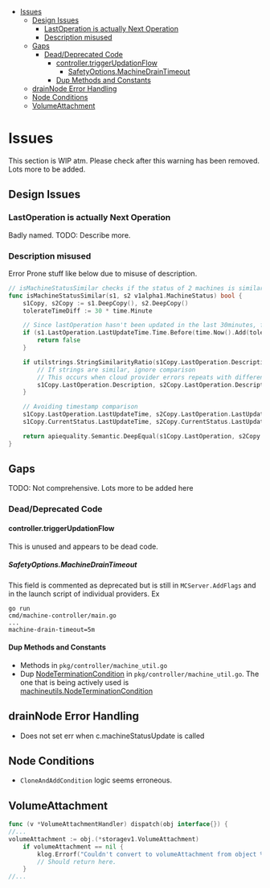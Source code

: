 - [Issues](#issues)
	- [Design Issues](#design-issues)
		- [LastOperation is actually Next Operation](#lastoperation-is-actually-next-operation)
		- [Description misused](#description-misused)
	- [Gaps](#gaps)
		- [Dead/Deprecated Code](#deaddeprecated-code)
			- [controller.triggerUpdationFlow](#controllertriggerupdationflow)
				- [SafetyOptions.MachineDrainTimeout](#safetyoptionsmachinedraintimeout)
			- [Dup Methods and Constants](#dup-methods-and-constants)
	- [drainNode Error Handling](#drainnode-error-handling)
	- [Node Conditions](#node-conditions)
	- [VolumeAttachment](#volumeattachment)
# Issues

This section is WIP atm. Please check after this warning has been removed. Lots more to be added.

## Design Issues

### LastOperation is actually Next Operation

Badly named. TODO: Describe more.

### Description misused

Error Prone stuff like below due to misuse of description.
```go
// isMachineStatusSimilar checks if the status of 2 machines is similar or not.
func isMachineStatusSimilar(s1, s2 v1alpha1.MachineStatus) bool {
	s1Copy, s2Copy := s1.DeepCopy(), s2.DeepCopy()
	tolerateTimeDiff := 30 * time.Minute

	// Since lastOperation hasn't been updated in the last 30minutes, force update this.
	if (s1.LastOperation.LastUpdateTime.Time.Before(time.Now().Add(tolerateTimeDiff * -1))) || (s2.LastOperation.LastUpdateTime.Time.Before(time.Now().Add(tolerateTimeDiff * -1))) {
		return false
	}

	if utilstrings.StringSimilarityRatio(s1Copy.LastOperation.Description, s2Copy.LastOperation.Description) > 0.75 {
		// If strings are similar, ignore comparison
		// This occurs when cloud provider errors repeats with different request IDs
		s1Copy.LastOperation.Description, s2Copy.LastOperation.Description = "", ""
	}

	// Avoiding timestamp comparison
	s1Copy.LastOperation.LastUpdateTime, s2Copy.LastOperation.LastUpdateTime = metav1.Time{}, metav1.Time{}
	s1Copy.CurrentStatus.LastUpdateTime, s2Copy.CurrentStatus.LastUpdateTime = metav1.Time{}, metav1.Time{}

	return apiequality.Semantic.DeepEqual(s1Copy.LastOperation, s2Copy.LastOperation) && apiequality.Semantic.DeepEqual(s1Copy.CurrentStatus, s2Copy.CurrentStatus)
}

```
## Gaps

TODO: Not comprehensive. Lots more to be added here

### Dead/Deprecated Code 

#### controller.triggerUpdationFlow
This is unused and appears to be dead code.

##### SafetyOptions.MachineDrainTimeout

This field is commented as deprecated but is still in `MCServer.AddFlags` and in the launch script of individual providers.
Ex
```
go run
cmd/machine-controller/main.go
...
machine-drain-timeout=5m
```

#### Dup Methods and Constants

- Methods in `pkg/controller/machine_util.go`
- Dup [NodeTerminationCondition](https://github.com/gardener/machine-controller-manager/blob/v0.47.0/pkg/controller/machine_util.go#L48) in `pkg/controller/machine_util.go`. The one that is being actively used is [machineutils.NodeTerminationCondition](https://github.com/gardener/machine-controller-manager/blob/v0.47.0/pkg/util/provider/machineutils/utils.go#L70)

## drainNode Error Handling

- Does not set err when c.machineStatusUpdate is called

## Node Conditions
- `CloneAndAddCondition` logic seems erroneous.
## VolumeAttachment

```go
func (v *VolumeAttachmentHandler) dispatch(obj interface{}) {
//...
volumeAttachment := obj.(*storagev1.VolumeAttachment)
	if volumeAttachment == nil {
		klog.Errorf("Couldn't convert to volumeAttachment from object %v", obj)
		// Should return here.
	}
//...
```